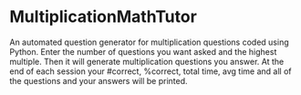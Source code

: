# MultiplicationMathTutor
An automated question generator for multiplication questions coded using Python.
Enter the number of questions you want asked and the highest multiple.
Then it will generate multiplication questions you answer.
At the end of each session your #correct, %correct, total time, avg time and all of the questions and your answers will be printed.
